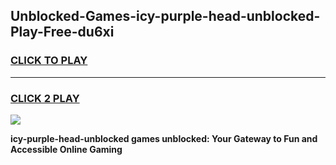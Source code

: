 
## Unblocked-Games-icy-purple-head-unblocked-Play-Free-du6xi
<h3>
<a href="https://premium76.site?title=icy-purple-head-unblocked&ref=18A1">CLICK TO PLAY</a></h3>
<hr>

<h3>
<a href="https://premium76.site?title=icy-purple-head-unblocked&ref=18A1">CLICK 2 PLAY</a>
  
</h3>

<a href="https://premium76.site?title=icy-purple-head-unblocked&ref=18A1"><img src="https://clearcache.store/games.png"></a>


**icy-purple-head-unblocked games unblocked: Your Gateway to Fun and Accessible Online Gaming**
